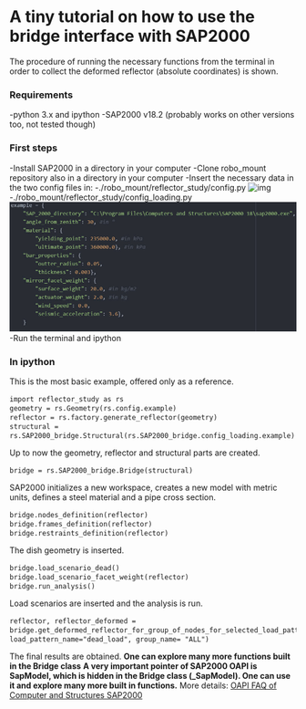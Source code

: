 # A tiny tutorial on how to use the bridge interface with SAP2000
The procedure of running the necessary functions from the terminal in order to collect the deformed reflector (absolute coordinates) is shown.

### Requirements
-python 3.x and ipython
-SAP2000 v18.2 (probably works on other versions too, not tested though)

### First steps
-Install SAP2000 in a directory in your computer
-Clone robo_mount repository also in a directory in your computer
-Insert the necessary data in the two config files in:
  -./robo_mount/reflector_study/config.py
  ![img](readme/config.geometry.jpg)
  -./robo_mount/reflector_study/config_loading.py
  ![img](readme/config_loading.jpg)
-Run the terminal and ipython

### In ipython
This is the most basic example, offered only as a reference.
~~~~
import reflector_study as rs
geometry = rs.Geometry(rs.config.example)
reflector = rs.factory.generate_reflector(geometry)
structural = rs.SAP2000_bridge.Structural(rs.SAP2000_bridge.config_loading.example)
~~~~
Up to now the geometry, reflector and structural parts are created.
~~~~
bridge = rs.SAP2000_bridge.Bridge(structural)
~~~~
SAP2000 initializes a new workspace, creates a new model with metric units, defines a steel material and a pipe cross section.
~~~~
bridge.nodes_definition(reflector)
bridge.frames_definition(reflector)
bridge.restraints_definition(reflector)
~~~~
The dish geometry is inserted.
~~~~
bridge.load_scenario_dead()
bridge.load_scenario_facet_weight(reflector)
bridge.run_analysis()
~~~~
Load scenarios are inserted and the analysis is run.
~~~~
reflector, reflector_deformed = bridge.get_deformed_reflector_for_group_of_nodes_for_selected_load_pattern(reflector, load_pattern_name="dead_load", group_name= "ALL")
~~~~
The final results are obtained.
**One can explore many more functions built in the Bridge class**
**A very important pointer of SAP2000 OAPI is SapModel, which is hidden in the Bridge class (_SapModel). One can use it and explore many more built in functions.**
More details: [OAPI FAQ of Computer and Structures SAP2000](https://wiki.csiamerica.com/display/kb/OAPI+FAQ)
